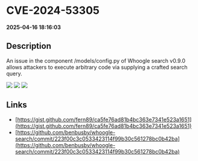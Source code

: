 # CVE-2024-53305

**2025-04-16 18:16:03**

## Description
An issue in the component /models/config.py of Whoogle search v0.9.0 allows attackers to execute arbitrary code via supplying a crafted search query.

![](https://img.shields.io/static/v1?label=Score&message=7.3&color=red)
![](https://img.shields.io/static/v1?label=Severity&message=HIGH&color=red)
![](https://img.shields.io/static/v1?label=CWE&message=RCE&color=green)

## Links
- [https://gist.github.com/fern89/ca5fe76ad81b4bc363e7341e523a1651](https://gist.github.com/fern89/ca5fe76ad81b4bc363e7341e523a1651)
- [https://github.com/benbusby/whoogle-search/commit/223f00c3c0533423114f99b30c561278bc0b42ba](https://github.com/benbusby/whoogle-search/commit/223f00c3c0533423114f99b30c561278bc0b42ba)
